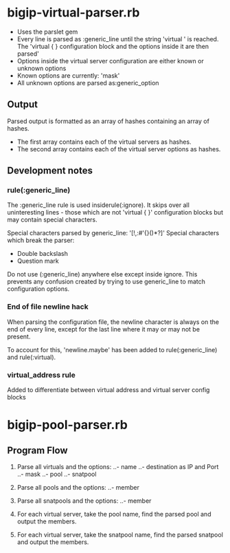 # bigip-virtual-parser.rb
- Uses the parslet gem
- Every line is parsed as :generic_line until the string 'virtual ' is reached. 
  The 'virtual { } configuration block and the options inside it are then 
  parsed'
- Options inside the virtual server configuration are either known or unknown 
  options
- Known options are currently: 'mask'
- All unknown options are parsed as:generic_option

## Output
Parsed output is formatted as an array of hashes containing an array of hashes.

 - The first array contains each of the virtual servers as hashes.
 - The second array contains each of the virtual server options as hashes.

## Development notes

### rule(:generic_line)
The :generic_line rule is used insiderule(:ignore). It skips over all 
uninteresting lines - those which are not 'virtual { }' configuration blocks 
but may contain special characters.

Special characters parsed by generic_line: '[!,:#'{}()*?]'
Special characters which break the parser:

 - Double backslash
 - Question mark

Do not use (:generic_line) anywhere else except inside ignore. This prevents
any confusion created by trying to use generic_line to match configuration 
options.

### End of file newline hack
When parsing the configuration file, the newline character is always on the 
end of every line, except for the last line where it may or may not be present.

To account for this, 'newline.maybe' has been 
added to rule(:generic_line) and rule(:virtual).

### virtual_address rule
Added to differentiate between virtual address and virtual server config blocks

# bigip-pool-parser.rb

## Program Flow

1. Parse all virtuals and the options:
..- name
..- destination as IP and Port
..- mask
..- pool
..- snatpool

2. Parse all pools and the options:
..- member

3. Parse all snatpools and the options:
..- member

4. For each virtual server, take the pool name, find the parsed pool and output the members.

5. For each virtual server, take the snatpool name, find the parsed snatpool and output the members.
